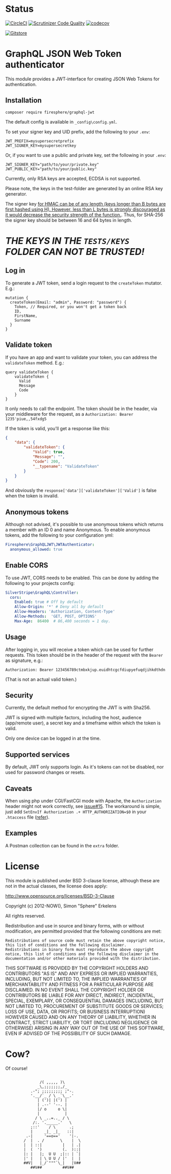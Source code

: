 # Status

[![CircleCI](https://circleci.com/gh/Firesphere/silverstripe-graphql-jwt/tree/master.svg?style=svg)](https://circleci.com/gh/Firesphere/silverstripe-graphql-jwt/tree/master)
[![Scrutinizer Code Quality](https://scrutinizer-ci.com/g/Firesphere/silverstripe-graphql-jwt/badges/quality-score.png?b=master)](https://scrutinizer-ci.com/g/Firesphere/silverstripe-graphql-jwt/?branch=master)
[![codecov](https://codecov.io/gh/Firesphere/silverstripe-graphql-jwt/branch/master/graph/badge.svg)](https://codecov.io/gh/Firesphere/silverstripe-graphql-jwt)

[![Gitstore](https://enjoy.gitstore.app/repositories/badge-Firesphere/silverstripe-graphql-jwt.svg)](https://enjoy.gitstore.app/repositories/Firesphere/silverstripe-graphql-jwt)


# GraphQL JSON Web Token authenticator

This module provides a JWT-interface for creating JSON Web Tokens for authentication.

## Installation

`composer require firesphere/graphql-jwt`

The default config is available in `_config\config.yml`. 

To set your signer key and UID prefix, add the following to your `.env`:
```
JWT_PREFIX=mysupersecretprefix
JWT_SIGNER_KEY=mysupersecretkey
```

Or, if you want to use a public and private key, set the following in your `.env`:
```
JWT_SIGNER_KEY="path/to/your/private.key"
JWT_PUBLIC_KEY="path/to/your/public.key"
```

Currently, only RSA keys are accepted, ECDSA is not supported.

Please note, the keys in the test-folder are generated by an online RSA key generator.

The signer key [for HMAC can be of any length (keys longer than B bytes are first hashed using H).  However, less than L bytes is strongly discouraged as it would decrease the security strength of the function.](https://tools.ietf.org/html/rfc2104#section-3). Thus, for SHA-256 the signer key should be between 16 and 64 bytes in length.

# _*THE KEYS IN THE `TESTS/KEYS` FOLDER CAN NOT BE TRUSTED!*_

## Log in

To generate a JWT token, send a login request to the `createToken` mutator. E.g.:
```
mutation {
  createToken(Email: "admin", Password: "password") {
    Token, // Required, or you won't get a token back
    ID,
    FirstName,
    Surname
  }
}
```

## Validate token

If you have an app and want to validate your token, you can address the `validateToken` method. E.g.:
```
query validateToken {
    validateToken {
      Valid
      Message
      Code
    }
}
```

It only needs to call the endpoint. The token should be in the header, via your middleware for the request, as a `Authorization: Bearer 1235'piue,,54fxdg5`

If the token is valid, you'll get a response like this:
```json
{
    "data": {
        "validateToken": {
            "Valid": true,
            "Message": "",
            "Code": 200,
            "__typename": "ValidateToken"
        }
    }
}
```

And obviously the `response['data']['validateToken']['Valid']` is false when the token is invalid.

## Anonymous tokens

Although not advised, it's possible to use anonymous tokens which returns a member with an ID 0 and name Anonymous.
To enable anonymous tokens, add the following to your configuration yml:
```yaml
Firesphere\GraphQLJWT\JWTAuthenticator:
  anonymous_allowed: true
```

## Enable CORS

To use JWT, CORS needs to be enabled. This can be done by adding the following to your projects config:

```yaml
SilverStripe\GraphQL\Controller:
  cors:
    Enabled: true # Off by default
    Allow-Origin: '*' # Deny all by default
    Allow-Headers: 'Authorization, Content-Type'
    Allow-Methods:  'GET, POST, OPTIONS'
    Max-Age:  86400  # 86,400 seconds = 1 day.
```

## Usage

After logging in, you will receive a token which can be used for further requests. This token should be in the header of the request with the `Bearer` as signature, e.g.:
```
Authorization: Bearer 123456789ctmbxkjup.euidhtcgcfdiupyefuqdjihkdthdn
```
(That is not an actual valid token.)

## Security

Currently, the default method for encrypting the JWT is with Sha256.

JWT is signed with multiple factors, including the host, audience (app/remote user), a secret key and a timeframe within which the token is valid.

Only one device can be logged in at the time.

## Supported services

By default, JWT only supports login. As it's tokens can not be disabled, nor used for password changes or resets.

## Caveats

When using php under CGI/FastCGI mode with Apache, the `Authorization` header might not work correctly, see [issue#15](https://github.com/Firesphere/silverstripe-graphql-jwt/issues/15). The workaround is simple, just add `SetEnvIf Authorization .+ HTTP_AUTHORIZATION=$0` in your `.htaccess` file ([refer](http://php.net/manual/en/features.http-auth.php#114877)). 

## Examples

A Postman collection can be found in the `extra` folder.

# License

This module is published under BSD 3-clause license, although these are not in the actual classes, the license does apply:

http://www.opensource.org/licenses/BSD-3-Clause

Copyright (c) 2012-NOW(), Simon "Sphere" Erkelens

All rights reserved.

Redistribution and use in source and binary forms, with or without modification, are permitted provided that the following conditions are met:

    Redistributions of source code must retain the above copyright notice, this list of conditions and the following disclaimer.
    Redistributions in binary form must reproduce the above copyright notice, this list of conditions and the following disclaimer in the documentation and/or other materials provided with the distribution.

THIS SOFTWARE IS PROVIDED BY THE COPYRIGHT HOLDERS AND CONTRIBUTORS "AS IS" AND ANY EXPRESS OR IMPLIED WARRANTIES, INCLUDING, BUT NOT LIMITED TO, THE IMPLIED WARRANTIES OF MERCHANTABILITY AND FITNESS FOR A PARTICULAR PURPOSE ARE DISCLAIMED. IN NO EVENT SHALL THE COPYRIGHT HOLDER OR CONTRIBUTORS BE LIABLE FOR ANY DIRECT, INDIRECT, INCIDENTAL, SPECIAL, EXEMPLARY, OR CONSEQUENTIAL DAMAGES (INCLUDING, BUT NOT LIMITED TO, PROCUREMENT OF SUBSTITUTE GOODS OR SERVICES; LOSS OF USE, DATA, OR PROFITS; OR BUSINESS INTERRUPTION) HOWEVER CAUSED AND ON ANY THEORY OF LIABILITY, WHETHER IN CONTRACT, STRICT LIABILITY, OR TORT (INCLUDING NEGLIGENCE OR OTHERWISE) ARISING IN ANY WAY OUT OF THE USE OF THIS SOFTWARE, EVEN IF ADVISED OF THE POSSIBILITY OF SUCH DAMAGE.


# Cow?

Of course!
```

               /( ,,,,, )\
              _\,;;;;;;;,/_
           .-"; ;;;;;;;;; ;"-.
           '.__/`_ / \ _`\__.'
              | (')| |(') |
              | .--' '--. |
              |/ o     o \|
              |           |
             / \ _..=.._ / \
            /:. '._____.'   \
           ;::'    / \      .;
           |     _|_ _|_   ::|
         .-|     '==o=='    '|-.
        /  |  . /       \    |  \
        |  | ::|         |   | .|
        |  (  ')         (.  )::|
        |: |   |;  U U  ;|:: | `|
        |' |   | \ U U / |'  |  |
        ##V|   |_/`"""`\_|   |V##
           ##V##         ##V##
```
